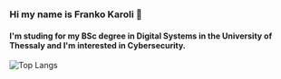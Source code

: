 ### Hi my name is Franko Karoli 👋
#### I'm studing for my BSc degree in Digital Systems in the University of Thessaly and I'm interested in Cybersecurity.
![Top Langs](https://github-readme-stats.vercel.app/api/top-langs/?username=supervillain419&layout=compact&theme=dark)



<!--
**supervillain419/supervillain419** is a ✨ _special_ ✨ repository because its `README.md` (this file) appears on your GitHub profile.

Here are some ideas to get you started:

- 🔭 I’m currently working on ...
- 🌱 I’m currently learning ...
- 👯 I’m looking to collaborate on ...
- 🤔 I’m looking for help with ...
- 💬 Ask me about ...
- 📫 How to reach me: ...
- 😄 Pronouns: ...
- ⚡ Fun fact: ....
-->
